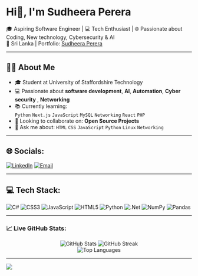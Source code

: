 <h1 align="left">Hi🙌, I'm Sudheera Perera</h1>

🎓 Aspiring Software Engineer | 💻 Tech Enthusiast | 🌐 Passionate about Coding, New technology, Cybersecurity & AI  
📍 Sri Lanka | Portfolio: [Sudheera Perera](https://sudheera2005.github.io/protfolio/#home)

---
## 🙋‍♀️ About Me

- 🎓 Student at University of Staffordshire Technology
- 💻 Passionate about **software development**,  **AI**,  **Automation**,  **Cyber security** , **Networking**
- 📚 Currently learning:  
   `Python`  `Next.js` `JavaScript` `MySQL` `Networking`  `React` `PHP`
- 🤝 Looking to collaborate on: **Open Source Projects**
- 💬 Ask me about: `HTML` `CSS` `JavaScript`  `Python` `Linux` `Networking`

---

## 🌐 Socials:
[![LinkedIn](https://img.shields.io/badge/LinkedIn-%230077B5.svg?logo=linkedin&logoColor=white)](https://www.linkedin.com/in/sudheera-perera-576552297?utm_source=share&utm_campaign=share_via&utm_content=profile&utm_medium=android_app) [![Email](https://img.shields.io/badge/Email-D14836?logo=gmail&logoColor=white)](mailto:sudheera2005perera@gmail.com)


---

## 💻 Tech Stack:
![C#](https://img.shields.io/badge/c%23-%23239120.svg?style=for-the-badge&logo=csharp&logoColor=white) 
![CSS3](https://img.shields.io/badge/css3-%231572B6.svg?style=for-the-badge&logo=css3&logoColor=white) 
![JavaScript](https://img.shields.io/badge/javascript-%23323330.svg?style=for-the-badge&logo=javascript&logoColor=%23F7DF1E) 
![HTML5](https://img.shields.io/badge/html5-%23E34F26.svg?style=for-the-badge&logo=html5&logoColor=white) 
![Python](https://img.shields.io/badge/python-3670A0?style=for-the-badge&logo=python&logoColor=ffdd54) 
![.Net](https://img.shields.io/badge/.NET-5C2D91?style=for-the-badge&logo=.net&logoColor=white) 
![NumPy](https://img.shields.io/badge/numpy-%23013243.svg?style=for-the-badge&logo=numpy&logoColor=white) 
![Pandas](https://img.shields.io/badge/pandas-%23150458.svg?style=for-the-badge&logo=pandas&logoColor=white)

---


### 📈 Live GitHub Stats:
<div align="center">
  <img src="https://github-readme-stats.vercel.app/api?username=Sudheera2005&theme=dark&hide_border=false&include_all_commits=false&count_private=false" alt="GitHub Stats" />
  <img src="https://nirzak-streak-stats.vercel.app/?user=Sudheera2005&theme=dark&hide_border=false" alt="GitHub Streak" /><br/>
  <img src="https://github-readme-stats.vercel.app/api/top-langs/?username=Sudheera2005&theme=dark&hide_border=false&include_all_commits=false&count_private=false&layout=compact" alt="Top Languages" />
</div>

---

[![](https://visitcount.itsvg.in/api?id=Sudheera2005&icon=0&color=0)](https://visitcount.itsvg.in)

<!-- Proudly created with GPRM ( https://gprm.itsvg.in ) -->
